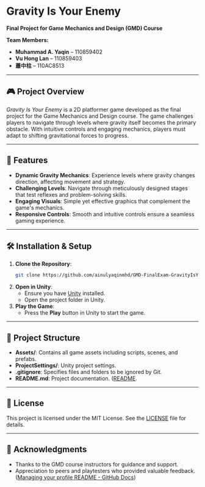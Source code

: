 # Gravity Is Your Enemy

**Final Project for Game Mechanics and Design (GMD) Course**

**Team Members:**

- **Muhammad A. Yaqin** – 110859402  
- **Vu Hong Lan** – 110859403  
- **蕭中柱** – 110AC8513

---

## 🎮 Project Overview

*Gravity Is Your Enemy* is a 2D platformer game developed as the final project for the Game Mechanics and Design course. The game challenges players to navigate through levels where gravity itself becomes the primary obstacle. With intuitive controls and engaging mechanics, players must adapt to shifting gravitational forces to progress.

---

## 🚀 Features

- **Dynamic Gravity Mechanics**: Experience levels where gravity changes direction, affecting movement and strategy.
- **Challenging Levels**: Navigate through meticulously designed stages that test reflexes and problem-solving skills.
- **Engaging Visuals**: Simple yet effective graphics that complement the game's mechanics.
- **Responsive Controls**: Smooth and intuitive controls ensure a seamless gaming experience.

---

## 🛠️ Installation & Setup

1. **Clone the Repository**:
   ```bash
   git clone https://github.com/ainulyaqinmhd/GMD-FinalExam-GravityIsYourEnemy.git
   ```
2. **Open in Unity**:
   - Ensure you have [Unity](https://unity.com/) installed.
   - Open the project folder in Unity.
3. **Play the Game**:
   - Press the **Play** button in Unity to start the game.

---

## 📁 Project Structure

- **Assets/**: Contains all game assets including scripts, scenes, and prefabs.
- **ProjectSettings/**: Unity project settings.
- **.gitignore**: Specifies files and folders to be ignored by Git.
- **README.md**: Project documentation. ([README](https://en.wikipedia.org/wiki/README?utm_source=chatgpt.com).

---

## 📄 License

This project is licensed under the MIT License. See the [LICENSE](LICENSE) file for details.

---

## 🤝 Acknowledgments

- Thanks to the GMD course instructors for guidance and support.
- Appreciation to peers and playtesters who provided valuable feedback. ([Managing your profile README - GitHub Docs](https://docs.github.com/en/account-and-profile/setting-up-and-managing-your-github-profile/customizing-your-profile/managing-your-profile-readme?utm_source=chatgpt.com))

